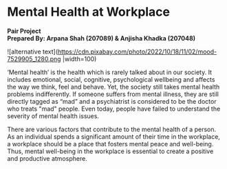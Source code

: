 # Mental Health at Workplace
**Pair Project**
<br>
**Prepared By: Arpana Shah (207089) & Anjisha Khadka (207048)**

![alternative text](https://cdn.pixabay.com/photo/2022/10/18/11/02/mood-7529905_1280.png |width=100)

‘Mental health’ is the health which is rarely talked about in our society. It includes emotional, social, cognitive, psychological wellbeing and affects the way we think, feel and behave. Yet, the society still takes mental health problems indifferently. If someone suffers from mental illness, they are still directly tagged as “mad” and a psychiatrist is considered to be the doctor who treats "mad" people. Even today, people have failed to understand the severity of mental health issues. 

There are various factors that contribute to the mental health of a person. As an individual spends a significant amount of their time in the workplace, a workplace should be a place that fosters mental peace and well-being. Thus, mental well-being in the workplace is essential to create a positive and productive atmosphere.


